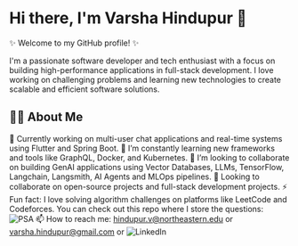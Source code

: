 # Hi there, I'm Varsha Hindupur 👋

✨ Welcome to my GitHub profile! ✨ 

I'm a passionate software developer and tech enthusiast with a focus on building high-performance applications in full-stack development. I love working on challenging problems and learning new technologies to create scalable and efficient software solutions.


## 👩‍💻 About Me
🔭 Currently working on multi-user chat applications and real-time systems using Flutter and Spring Boot.
🌱 I’m constantly learning new frameworks and tools like GraphQL, Docker, and Kubernetes. 
👯 I’m looking to collaborate on building GenAI applications using Vector Databases, LLMs, TensorFlow, Langchain, Langsmith, AI Agents and MLOps pipelines. 
💬 Looking to collaborate on open-source projects and full-stack development projects.
⚡ Fun fact: I love solving algorithm challenges on platforms like LeetCode and Codeforces. You can check out this repo where I store the questions: ![PSA](!https://github.com/varshahindupur09/Program-Structures-And-Algorithms)
📫 How to reach me: hindupur.v@northeastern.edu or varsha.hindupur@gmail.com or ![LinkedIn](https://www.linkedin.com/in/varsha-hindupur/)  
